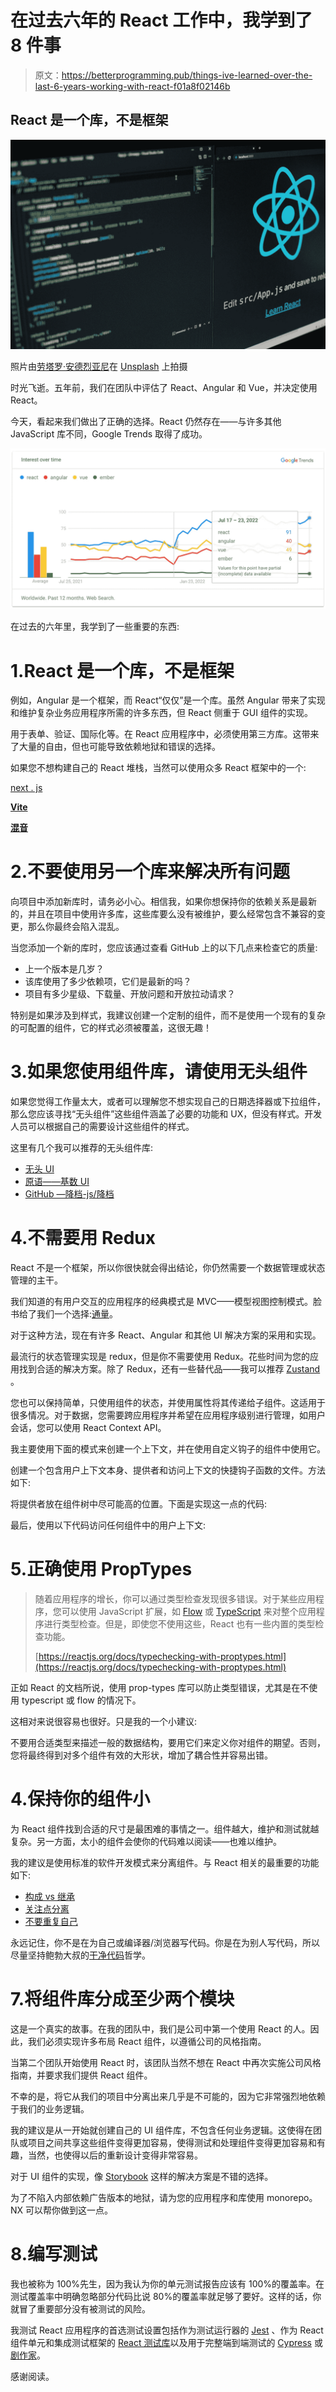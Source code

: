 # 在过去六年的 React 工作中，我学到了 8 件事

> 原文：<https://betterprogramming.pub/things-ive-learned-over-the-last-6-years-working-with-react-f01a8f02146b>

## React 是一个库，不是框架

![](img/984ef0e2fdfea2346d91b26a14addc4e.png)

照片由[劳塔罗·安德烈亚尼](https://unsplash.com/@lautaroandreani?utm_source=medium&utm_medium=referral)在 [Unsplash](https://unsplash.com?utm_source=medium&utm_medium=referral) 上拍摄

时光飞逝。五年前，我们在团队中评估了 React、Angular 和 Vue，并决定使用 React。

今天，看起来我们做出了正确的选择。React 仍然存在——与许多其他 JavaScript 库不同，Google Trends 取得了成功。

![](img/5207074768b8a44959cc59a6af68e69e.png)

在过去的六年里，我学到了一些重要的东西:

# 1.React 是一个库，不是框架

例如，Angular 是一个框架，而 React“仅仅”是一个库。虽然 Angular 带来了实现和维护复杂业务应用程序所需的许多东西，但 React 侧重于 GUI 组件的实现。

用于表单、验证、国际化等。在 React 应用程序中，必须使用第三方库。这带来了大量的自由，但也可能导致依赖地狱和错误的选择。

如果您不想构建自己的 React 堆栈，当然可以使用众多 React 框架中的一个:

[next . js](https://nextjs.org/)

[**Vite**](https://vitejs.dev/)

[**混音**](https://remix.run/)

# 2.不要使用另一个库来解决所有问题

向项目中添加新库时，请务必小心。相信我，如果你想保持你的依赖关系是最新的，并且在项目中使用许多库，这些库要么没有被维护，要么经常包含不兼容的变更，那么你最终会陷入混乱。

当您添加一个新的库时，您应该通过查看 GitHub 上的以下几点来检查它的质量:

*   上一个版本是几岁？
*   该库使用了多少依赖项，它们是最新的吗？
*   项目有多少星级、下载量、开放问题和开放拉动请求？

特别是如果涉及到样式，我建议创建一个定制的组件，而不是使用一个现有的复杂的可配置的组件，它的样式必须被覆盖，这很无趣！

# 3.如果您使用组件库，请使用无头组件

如果您觉得工作量太大，或者可以理解您不想实现自己的日期选择器或下拉组件，那么您应该寻找“无头组件”这些组件涵盖了必要的功能和 UX，但没有样式。开发人员可以根据自己的需要设计这些组件的样式。

这里有几个我可以推荐的无头组件库:

*   [无头 UI](https://headlessui.com/)
*   [原语——基数 UI](https://www.radix-ui.com/)
*   [GitHub —降档-js/降档](https://github.com/downshift-js/downshift)

# 4.不需要用 Redux

React 不是一个框架，所以你很快就会得出结论，你仍然需要一个数据管理或状态管理的主干。

我们知道的有用户交互的应用程序的经典模式是 MVC——模型视图控制模式。脸书给了我们一个选择:[通量](https://facebook.github.io/flux/docs/in-depth-overview/)。

对于这种方法，现在有许多 React、Angular 和其他 UI 解决方案的采用和实现。

最流行的状态管理实现是 redux，但是你不需要使用 Redux。花些时间为您的应用找到合适的解决方案。除了 Redux，还有一些替代品——我可以推荐 [Zustand](https://github.com/pmndrs/zustand) 。

您也可以保持简单，只使用组件的状态，并使用属性将其传递给子组件。这适用于很多情况。对于数据，您需要跨应用程序并希望在应用程序级别进行管理，如用户会话，您可以使用 React Context API。

我主要使用下面的模式来创建一个上下文，并在使用自定义钩子的组件中使用它。

创建一个包含用户上下文本身、提供者和访问上下文的快捷钩子函数的文件。方法如下:

将提供者放在组件树中尽可能高的位置。下面是实现这一点的代码:

最后，使用以下代码访问任何组件中的用户上下文:

# 5.正确使用 PropTypes

> 随着应用程序的增长，你可以通过类型检查发现很多错误。对于某些应用程序，您可以使用 JavaScript 扩展，如 [Flow](https://flow.org/) 或 [TypeScript](https://www.typescriptlang.org/) 来对整个应用程序进行类型检查。但是，即使您不使用这些，React 也有一些内置的类型检查功能。
> 
> [https://reactjs.org/docs/typechecking-with-proptypes.html](https://reactjs.org/docs/typechecking-with-proptypes.html)

正如 React 的文档所说，使用 prop-types 库可以防止类型错误，尤其是在不使用 typescript 或 flow 的情况下。

这相对来说很容易也很好。只是我的一个小建议:

不要用合适类型来描述一般的数据结构，要用它们来定义你对组件的期望。否则，您将最终得到对多个组件有效的大形状，增加了耦合性并容易出错。

# 4.保持你的组件小

为 React 组件找到合适的尺寸是最困难的事情之一。组件越大，维护和测试就越复杂。另一方面，太小的组件会使你的代码难以阅读——也难以维护。

我的建议是使用标准的软件开发模式来分离组件。与 React 相关的最重要的功能如下:

*   [构成 vs 继承](https://reactjs.org/docs/composition-vs-inheritance.html)
*   [关注点分离](https://en.wikipedia.org/wiki/Separation_of_concerns)
*   [不要重复自己](https://en.wikipedia.org/wiki/Don%27t_repeat_yourself)

永远记住，你不是在为自己或编译器/浏览器写代码。你是在为别人写代码，所以尽量坚持鲍勃大叔的[干净代码](https://cleancoders.com/)哲学。

# 7.将组件库分成至少两个模块

这是一个真实的故事。在我的团队中，我们是公司中第一个使用 React 的人。因此，我们必须实现许多布局 React 组件，以遵循公司的风格指南。

当第二个团队开始使用 React 时，该团队当然不想在 React 中再次实施公司风格指南，并要求我们提供 React 组件。

不幸的是，将它从我们的项目中分离出来几乎是不可能的，因为它非常强烈地依赖于我们的业务逻辑。

我的建议是从一开始就创建自己的 UI 组件库，不包含任何业务逻辑。这使得在团队或项目之间共享这些组件变得更加容易，使得测试和处理组件变得更加容易和有趣，当然，也使得以后的重新设计变得非常容易。

对于 UI 组件的实现，像 [Storybook](https://storybook.js.org/) 这样的解决方案是不错的选择。

为了不陷入内部依赖广告版本的地狱，请为您的应用程序和库使用 monorepo。NX 可以帮你做到这一点。

# 8.编写测试

我也被称为 100%先生，因为我认为你的单元测试报告应该有 100%的覆盖率。在测试覆盖率中明确忽略部分代码比说 80%的覆盖率就足够了要好。这样的话，你就冒了重要部分没有被测试的风险。

我测试 React 应用程序的首选测试设置包括作为测试运行器的 [Jest](https://jestjs.io/) 、作为 React 组件单元和集成测试框架的 [React 测试库](https://testing-library.com/docs/react-testing-library/intro/)以及用于完整端到端测试的 [Cypress](https://www.cypress.io/) 或[剧作家](https://playwright.dev/)。

感谢阅读。